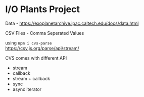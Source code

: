 # I/O Plants Project

Data - https://exoplanetarchive.ipac.caltech.edu/docs/data.html

CSV Files - Comma Seperated Values

using `npm i cvs-parse`  
https://csv.js.org/parse/api/stream/  

CVS comes with different API 
- stream
- callback
- stream + callback
- sync
- async iterator